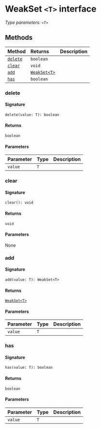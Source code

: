 # WeakSet `<T>` interface



_Type parameters: `<T>`_









## Methods

| Method	   |  Returns	| Description|
|:-------------|:-------|:-----------|
|[`delete`](#delete)      | `boolean` |  |
|[`clear`](#clear)      | `void` |  |
|[`add`](#add)      | [`WeakSet<T>`](weakset.md) |  |
|[`has`](#has)      | `boolean` |  |



### delete



#### Signature
`delete(value: T): boolean`

#### Returns
`boolean`

#### Parameters


| Parameter	   | Type    | Description |
|:-------------|:---------------|:------------|
| `value`    | `T` |  |


### clear



#### Signature
`clear(): void`

#### Returns
`void`

#### Parameters
None


### add



#### Signature
`add(value: T): WeakSet<T>`

#### Returns
[`WeakSet<T>`](weakset.md)

#### Parameters


| Parameter	   | Type    | Description |
|:-------------|:---------------|:------------|
| `value`    | `T` |  |


### has



#### Signature
`has(value: T): boolean`

#### Returns
`boolean`

#### Parameters


| Parameter	   | Type    | Description |
|:-------------|:---------------|:------------|
| `value`    | `T` |  |

